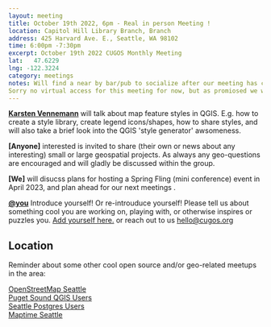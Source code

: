 ```yaml
---
layout: meeting
title: October 19th 2022, 6pm - Real in person Meeting !
location: Capitol Hill Library Branch, Branch
address: 425 Harvard Ave. E., Seattle, WA 98102
time: 6:00pm -7:30pm
excerpt: October 19th 2022 CUGOS Monthly Meeting
lat:   47.6229
lng: -122.3224
category: meetings
notes: Will find a near by bar/pub to socialize after our meeting has concluded !
Sorry no virtual access for this meeting for now, but as promiosed we will work hard to make this happen too in the future
---
```


**[Karsten Vennemann](https://www.linkedin.com/in/karstenvennemann/)** will talk about map feature styles in QGIS. E.g. how to create a style library, create legend icons/shapes, how to share styles, and will also take a brief look into the QGIS 'style generator' awsomeness.

**[Anyone]** interested is invited to share (their own or news about any interesting) small or large geospatial projects. As always any geo-questions are encouraged and will gladly be discussed within the group.

**[We]** will disucss plans for hosting a Spring Fling (mini conference) event in April 2023, and plan ahead for our next meetings .

**[@you](http://cugos.org/people/)** Introduce yourself! Or re-introuduce yourself! Please tell us about something cool you are working on, playing with, or otherwise inspires or puzzles you. [Add yourself here.](https://github.com/cugos/cugos.github.com/blob/master/meetings/_posts/2022-10-19-cugos_monthly.md) or reach out to us hello@cugos.org

## Location


Reminder about some other cool open source and/or geo-related meetups in the area:

[OpenStreetMap Seattle](https://www.meetup.com/OpenStreetMap-Seattle/)  
[Puget Sound QGIS Users](https://www.meetup.com/Puget-Sound-QGIS-Users-Group/)  
[Seattle Postgres Users](https://www.meetup.com/Seattle-Postgres/)  
[Maptime Seattle](https://www.meetup.com/MaptimeSEA/)
